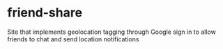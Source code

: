 # friend-share
Site that implements geolocation tagging through Google sign in to allow friends to chat and send location notifications